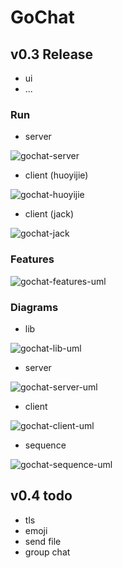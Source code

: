 # GoChat

## v0.3 Release

* ui
* ...

### Run

* server

![gochat-server](docs/images/gochat-server.gif)

* client (huoyijie)

![gochat-huoyijie](docs/images/gochat-huoyijie.gif)

* client (jack)

![gochat-jack](docs/images/gochat-jack.gif)

### Features

![gochat-features-uml](docs/images/gochat-features-uml.svg)

### Diagrams

* lib

![gochat-lib-uml](docs/images/gochat-lib-uml.svg)

* server

![gochat-server-uml](docs/images/gochat-server-uml.svg)

* client

![gochat-client-uml](docs/images/gochat-client-uml.svg)

* sequence

![gochat-sequence-uml](docs/images/gochat-sequence-uml.svg)

## v0.4 todo

* tls
* emoji
* send file
* group chat